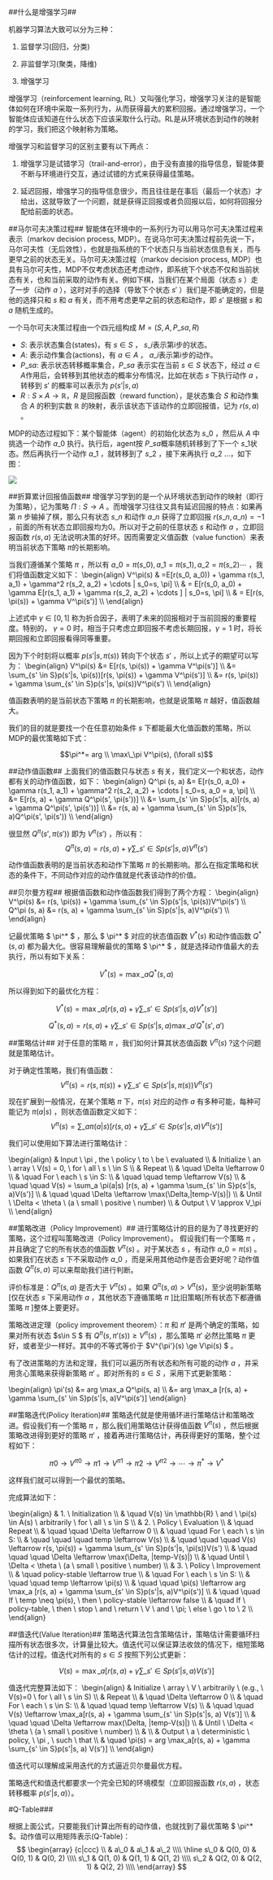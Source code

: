 
##什么是增强学习##

机器学习算法大致可以分为三种：

1. 监督学习(回归，分类)

2. 非监督学习(聚类，降维)

3. 增强学习


增强学习（reinforcement learning, RL）又叫强化学习，增强学习关注的是智能体如何在环境中采取一系列行为，从而获得最大的累积回报。通过增强学习，一个智能体应该知道在什么状态下应该采取什么行动。RL是从环境状态到动作的映射的学习，我们把这个映射称为策略。

增强学习和监督学习的区别主要有以下两点：

1. 增强学习是试错学习（trail-and-error），由于没有直接的指导信息，智能体要不断与环境进行交互，通过试错的方式来获得最佳策略。

2. 延迟回报，增强学习的指导信息很少，而且往往是在事后（最后一个状态）才给出，这就导致了一个问题，就是获得正回报或者负回报以后，如何将回报分配给前面的状态。

##马尔可夫决策过程##
智能体在环境中的一系列行为可以用马尔可夫决策过程来表示（markov decision process, MDP）。在说马尔可夫决策过程前先说一下，马尔可夫性（无后效性），也就是指系统的下个状态只与当前状态信息有关，而与更早之前的状态无关。马尔可夫决策过程（markov decision process, MDP）也具有马尔可夫性，MDP不仅考虑状态还考虑动作，即系统下个状态不仅和当前状态有关，也和当前采取的动作有关。例如下棋，当我们在某个局面（状态 $s$ ）走了一步（动作 $a$ ），这时对手的选择（导致下个状态 $s'$ ）我们是不能确定的，但是他的选择只和 $s$ 和 $a$ 有关，而不用考虑更早之前的状态和动作，即 $s'$ 是根据 $s$ 和 $a$ 随机生成的。

一个马尔可夫决策过程由一个四元组构成 $M=(S, A, P\_{sa}, R)$ 

- $S$: 表示状态集合(states)，有 $s \in S$ ， $s\_i$表示第i步的状态。
- $A$: 表示动作集合(actions)，有 $a \in A$ ， $a\_i$表示第i步的动作。
- $P\_{sa}$: 表示状态转移概率集合，$P\_{sa}$ 表示实在当前 $s \in S$ 状态下，经过 $a \in A$作用后，会转移到其他状态的概率分布情况，比如在状态 $s$ 下执行动作 $a$ ，转移到 $s'$ 的概率可以表示为 $p(s'|s, a)$
- $R: S \times A \to \mathbb{R}$，$R$ 是回报函数（reward function），是状态集合 $S$ 和动作集合 $A$ 的积到实数 $\mathbb{R}$ 的映射，表示该状态下该动作的立即回报值，记为 $r(s, a)$ 。

MDP的动态过程如下：某个智能体（agent）的初始化状态为 $s\_0$ ，然后从 $A$ 中挑选一个动作 $a\_0$ 执行。执行后，agent按 $P\_{sa}$概率随机转移到了下一个 $s\_1$状态。然后再执行一个动作 $a\_1$ ，就转移到了 $s\_2$ ，接下来再执行 $a\_2$ ...，如下图：

![](http://www.coderjie.com/static/img/2018/8/814436.png)

##折算累计回报值函数##
增强学习学到的是一个从环境状态到动作的映射（即行为策略），记为策略 $\Pi: S \to A$ 。而增强学习往往又具有延迟回报的特点：如果再第 $n$ 步输掉了棋，那么只有状态 $s\_n$ 和动作 $a\_n$ 获得了立即回报 $r(s\_n, a\_n)=-1$ ，前面的所有状态立即回报均为0。所以对于之前的任意状态 $s$ 和动作 $a$ ，立即回报函数 $r(s, a)$ 无法说明决策的好坏。因而需要定义值函数（value function）来表明当前状态下策略 $\pi$的长期影响。

当我们遵循某个策略 $\pi$ ，所以有 $a\_0=\pi(s\_0), a\_1=\pi(s\_1), a\_2=\pi(s\_2) \cdots$ ，我们将值函数定义如下：
\begin{align}
V^\pi(s) & =E[r(s\_0, a\_0)) + \gamma r(s\_1, a\_1) + \gamma^2 r(s\_2, a\_2) + \cdots | s\_0=s, \pi] \\\\
& = E[r(s\_0, a\_0) + \gamma E[r(s\_1, a\_1) + \gamma r(s\_2, a\_2) + \cdots ] | s\_0=s, \pi] \\\\
& = E[r(s, \pi(s)) + \gamma V^\pi(s')] \\\\
\end{align}

上述式中 $\gamma \in [0, 1]$ 称为折合因子，表明了未来的回报相对于当前回报的重要程度。特别的， $\gamma=0$ 时，相当于只考虑立即回报不考虑长期回报，$\gamma=1$ 时，将长期回报和立即回报看得同等重要。

因为下个时刻将以概率 $p(s'|s, \pi(s))$ 转向下个状态 $s'$ ，所以上式子的期望可以写为：
\begin{align}
V^\pi(s) &= E[r(s, \pi(s)) + \gamma V^\pi(s')] \\\\
&= \sum\_{s' \in S}p(s'|s, \pi(s))[r(s, \pi(s)) + \gamma V^\pi(s')] \\\\
&= r(s, \pi(s)) + \gamma \sum\_{s' \in S}p(s'|s, \pi(s))V^\pi(s') \\\\
\end{align}

值函数表明的是当前状态下策略 $\pi$ 的长期影响，也就是说策略 $\pi$ 越好，值函数越大。

我们的目的就是要找一个在任意初始条件 $s$ 下都能最大化值函数的策略，所以MDP的最优策略如下式：

$$\pi^*= arg \\ \max\_\pi V^\pi(s), (\forall s)$$

##动作值函数##
上面我们的值函数只与状态 $s$ 有关，我们定义一个和状态，动作都有关的动作值函数，如下：
\begin{align}
Q^\pi (s, a) &= E[r(s\_0, a\_0) + \gamma r(s\_1, a\_1) + \gamma^2 r(s\_2, a\_2) + \cdots | s\_0=s, a\_0 = a, \pi] \\\\
&= E[r(s, a) + \gamma Q^\pi(s', \pi(s'))] \\\\
&= \sum\_{s' \in S}p(s'|s, a)[r(s, a) + \gamma Q^\pi(s', \pi(s'))] \\\\
&= r(s, a) + \gamma \sum\_{s' \in S}p(s'|s, a)Q^\pi(s', \pi(s')) \\\\
\end{align}

很显然 $Q^\pi(s', \pi(s'))$ 即为 $V^\pi(s')$ ，所以有：
$$Q^\pi (s, a)=r(s, a) + \gamma \sum\_{s' \in S}p(s'|s, a)V^\pi(s')$$

动作值函数表明的是当前状态和动作下策略 $\pi$ 的长期影响。那么在指定策略和状态的条件下，不同动作对应的动作值就是代表该动作的价值。

##贝尔曼方程##
根据值函数和动作值函数我们得到了两个方程：
\begin{align}
V^\pi(s) &= r(s, \pi(s)) + \gamma \sum\_{s' \in S}p(s'|s, \pi(s))V^\pi(s') \\\\
Q^\pi (s, a) &= r(s, a) + \gamma \sum\_{s' \in S}p(s'|s, a)V^\pi(s') \\\\
\end{align}

记最优策略 $ \pi^* $ ，那么 $ \pi^* $ 对应的状态值函数 $V^* (s)$ 和动作值函数 $Q^* (s, a)$ 都为最大化。很容易理解最优的策略 $ \pi^* $ ，就是选择动作值最大的去执行，所以有如下关系：

$$
V^* (s) = \max\_a Q^* (s,a)
$$

所以得到如下的最优化方程：

$$
V^* (s) = \max\_a[r(s, a) + \gamma \sum\_{s' \in S}p(s'|s, a)V^* (s')]
$$

$$
Q^* (s, a) = r(s, a) + \gamma \sum\_{s' \in S}p(s'|s, a)\max\_{a'} Q^* (s',a')
$$

##策略估计##
对于任意的策略 $\pi$ ，我们如何计算其状态值函数 $V^\pi(s)$ ?这个问题就是策略估计。

对于确定性策略，我们有值函数：
$$
V^\pi(s) = r(s, \pi(s)) + \gamma \sum\_{s' \in S}p(s'|s, \pi(s))V^\pi(s')
$$

现在扩展到一般情况，在某个策略 $\pi$ 下，$\pi(s)$ 对应的动作 $a$ 有多种可能，每种可能记为 $\pi(a|s)$ ，则状态值函数定义如下：
$$
V^\pi(s) = \sum\_a \pi(a|s) [r(s, a) + \gamma \sum\_{s' \in S}p(s'|s, a)V^\pi(s')]
$$

我们可以使用如下算法进行策略估计：

\begin{align}
& Input \\ \pi , the \\ policy \\ to \\ be \\ evaluated \\\\
& Initialize \\ an \\ array \\ V(s) = 0, \\ for \\ all \\ s \\ \in S \\\\
& Repeat \\\\
& \quad \Delta \leftarrow 0 \\\\
& \quad For \\ each \\ s \in S: \\\\
& \quad \quad temp \leftarrow V(s) \\\\
& \quad \quad V(s) = \sum\_a \pi(a|s) [r(s, a) + \gamma \sum\_{s' \in S}p(s'|s, a)V(s')] \\\\
& \quad \quad \Delta \leftarrow \max(\Delta,|temp-V(s)|) \\\\
& Until \\ \Delta < \theta \\ (a \\ small \\ positive \\ number) \\\\
& Output \\ V \approx V\_\pi \\\\
\end{align}

##策略改进（Policy Improvement）##
进行策略估计的目的是为了寻找更好的策略，这个过程叫策略改进（Policy Improvement）。
假设我们有一个策略 $\pi$ ，并且确定了它的所有状态的值函数 $V^\pi(s)$ 。对于某状态 $s$ ，有动作 $a\_0=\pi(s)$ 。如果我们在状态 $s$ 下不采取动作 $a\_0$ ，而是采用其他动作是否会更好呢？动作值函数 $Q^\pi(s, a)$ 可以来帮助我们进行判断。

评价标准是：$Q^\pi(s,a)$ 是否大于 $V^\pi(s)$ 。如果 $Q^\pi(s,a) > V^\pi(s)$，至少说明新策略[仅在状态 $s$ 下采用动作 $a$ ，其他状态下遵循策略 $\pi$ ]比旧策略[所有状态下都遵循策略 $\pi$ ]整体上要更好。

策略改进定理（policy improvement theorem）：$\pi$ 和 $\pi'$ 是两个确定的策略，如果对所有状态 $s\in S $ 有 $Q^\pi(s, \pi'(s)) \ge V^\pi(s)$ ，那么策略 $\pi'$ 必然比策略 $\pi$ 更好，或者至少一样好。其中的不等式等价于 $V^{\pi'}(s) \ge V\pi(s) $ 。

有了改进策略的方法和定理，我们可以遍历所有状态和所有可能的动作 $a$ ，并采用贪心策略来获得新策略 $\pi'$ 。即对所有的 $s \in S$ ，采用下式更新策略：

\begin{align}
\pi'(s) &= arg \max\_a Q^\pi(s, a) \\\\
&= arg \max\_a [r(s, a) + \gamma \sum\_{s' \in S}p(s'|s, a)V^\pi(s')]
\end{align}

##策略迭代(Policy Iteration)##
策略迭代就是使用循环进行策略估计和策略改进。假设我们有一个策略 $\pi$ ，那么我们用策略估计获得值函数 $V^\pi(s)$ ，然后根据策略改进得到更好的策略 $\pi'$ ，接着再进行策略估计，再获得更好的策略，整个过程如下：

$$
\pi0 \to V^{\pi0} \to \pi1 \to V^{\pi1} \to \pi2 \to V^{\pi2} \to \cdots \to \pi^* \to V^*
$$

这样我们就可以得到一个最优的策略。

完成算法如下：

\begin{align}
& 1. \\ Initialization \\\\
& \quad V(s) \in \mathbb{R} \\ and \\ \pi(s) \in A(s) \\ arbitrarily \\ for \\ all \\ s \in S \\\\
& 2. \\ Policy \\ Evaluation \\\\
& \quad Repeat \\\\
& \quad \quad \Delta \leftarrow 0 \\\\
& \quad \quad For \\ each \\ s \in S: \\\\
& \quad \quad \quad temp \leftarrow V(s) \\\\
& \quad \quad \quad V(s) \leftarrow r(s, \pi(s)) + \gamma \sum\_{s' \in S}p(s'|s, \pi(s))V(s') \\\\
& \quad \quad \quad \Delta \leftarrow \max(\Delta, |temp-V(s)|) \\\\
& \quad Until \\ \Delta < \theta \\ (a \\ small \\ positive \\ number) \\\\
& 3. \\ Policy \\ Improvement \\\\
& \quad policy-stable \leftarrow true \\\\
& \quad For \\ each \\ s \in S: \\\\
& \quad \quad temp \leftarrow \pi(s) \\\\
& \quad \quad \pi(s) \leftarrow arg \max\_a [r(s, a) + \gamma \sum\_{s' \in S}p(s'|s, a)V^\pi(s')] \\\\
& \quad \quad If \\ temp \neq \pi(s), \\ then \\ policy-stable \leftarrow false \\\\
& \quad If \\ policy-table, \\ then \\ stop \\ and \\ return \\ V \\ and \\ \pi; \\ else \\ go \\ to \\ 2 \\\\
\end{align}

##值迭代(Value Iteration)##
策略迭代算法包含策略估计，策略估计需要循环扫描所有状态很多次，计算量比较大。值迭代可以保证算法收敛的情况下，缩短策略估计的过程。值迭代对所有的 $s\in S$ 按照下列公式更新：

$$
V(s)=\max\_a[r(s, a) + \gamma \sum\_{s' \in S}p(s'|s, a) V(s')]
$$

值迭代完整算法如下：
\begin{align}
& Initialize \\ array \\ V \\ arbitrarily \\ (e.g., \\ V(s)=0 \\ for \\ all \\ s \in S) \\\\
& Repeat \\\\
& \quad \Delta \leftarrow 0 \\\\
& \quad For \\ each \\ s \in S: \\\\
& \quad \quad temp \leftarrow V(s) \\\\
& \quad \quad V(s) \leftarrow \max\_a[r(s, a) + \gamma \sum\_{s' \in S}p(s'|s, a) V(s')] \\\\
& \quad \quad \Delta \leftarrow max(\Delta, |temp-V(s)|) \\\\
& Until \\ \Delta < \theta \\ (a \\ small \\ positive \\ number) \\\\
& \\\\
& Output \\ a \\ deterministic \\ policy, \\ \pi , \\ such \\ that \\\\
& \quad \pi(s) = arg \max\_a[r(s, a) + \gamma \sum\_{s' \in S}p(s'|s, a) V(s')] \\\\
\end{align}

值迭代可以理解成采用迭代的方式逼近贝尔曼最优方程。


策略迭代和值迭代都要求一个完全已知的环境模型（立即回报函数 $r(s, a)$ ，状态转移概率 $p(s'|s, a)$）。

#Q-Table###

根据上面公式，只要能我们计算出所有的动作值，也就找到了最优策略 $ \pi^* $。动作值可以用矩阵表示(Q-Table)：
$$
\begin{array} {c|ccc}
\\ & a\_0 & a\_1 & a\_2 \\\\
\hline
s\_0 & Q(0, 0) & Q(0, 1) & Q(0, 2) \\\\
s\_1 & Q(1, 0) & Q(1, 1) & Q(1, 2) \\\\
s\_2 & Q(2, 0) & Q(2, 1) & Q(2, 2) \\\\
\end{array}
$$

 